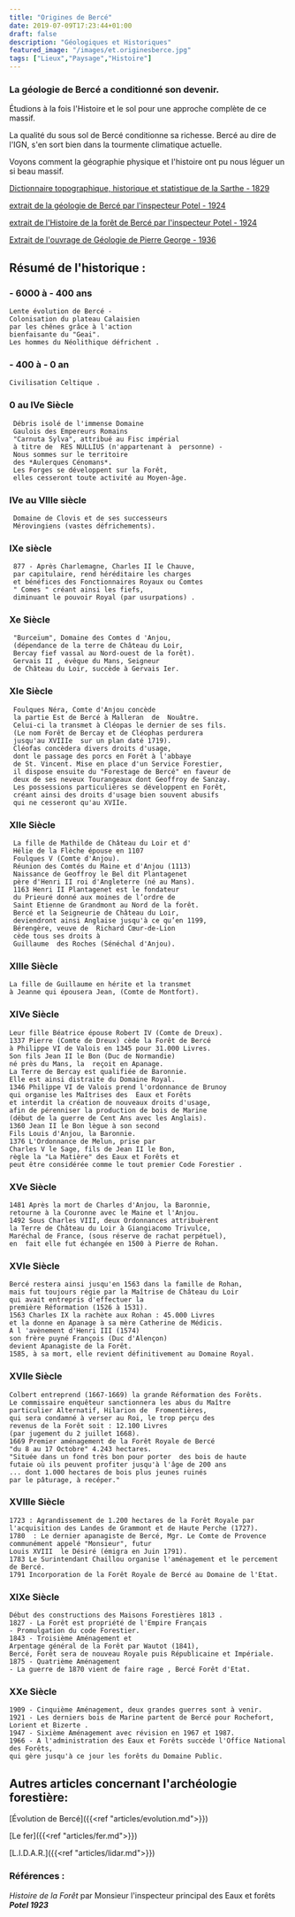 ```yaml
---
title: "Origines de Bercé"
date: 2019-07-09T17:23:44+01:00
draft: false
description: "Géologiques et Historiques"
featured_image: "/images/et.originesberce.jpg"
tags: ["Lieux","Paysage","Histoire"]
---
```


### La géologie de Bercé a conditionné son devenir.

Étudions à la fois l'Histoire et le sol pour une approche complète de ce massif.

La qualité du sous sol de Bercé conditionne sa richesse.
Bercé au dire de l'IGN, s'en sort bien 
dans la tourmente climatique actuelle.

Voyons comment la géographie physique et l'histoire 
ont pu nous léguer un si beau massif.

[Dictionnaire topographique, historique et statistique de la Sarthe - 1829](/articles/pdf/pesche1829.pdf)

[extrait de la géologie de Bercé par l'inspecteur Potel - 1924](/articles/pdf/extraitgeologiepotel.pdf)

[extrait de l'Histoire de la forêt de Bercé par l'inspecteur Potel - 1924](/articles/pdf/historiqueberceparpotel.pdf)

[Extrait de l'ouvrage de Géologie de Pierre George - 1936](/articles/pdf/geologiepierregeorge.pdf)

## Résumé de l'historique :


  ### - 6000 à - 400 ans  ###
  
    Lente évolution de Bercé -
    Colonisation du plateau Calaisien 
    par les chênes grâce à l'action 
    bienfaisante du "Geai".
    Les hommes du Néolithique défrichent .
    
  ### - 400 à - 0 an ###
  
    Civilisation Celtique .   
    
   ### 0 au IVe Siècle  ###
   
     Débris isolé de l'immense Domaine 
     Gaulois des Empereurs Romains  
     "Carnuta Sylva", attribué au Fisc impérial 
     à titre de  RES NULLIUS (n'appartenant à  personne) -
     Nous sommes sur le territoire 
     des *Aulerques Cénomans*.
     Les Forges se développent sur la Forêt,
     elles cesseront toute activité au Moyen-âge.
     
   ### IVe au VIIIe siècle ###
   
     Domaine de Clovis et de ses successeurs 
     Mérovingiens (vastes défrichements).
     
   ### IXe siècle ###
   
     877 - Après Charlemagne, Charles II le Chauve,
     par capitulaire, rend héréditaire les charges 
     et bénéfices des Fonctionnaires Royaux ou Comtes
     " Comes " créant ainsi les fiefs,
     diminuant le pouvoir Royal (par usurpations) .
     
   ### Xe Siècle ###
   
     "Burceïum", Domaine des Comtes d 'Anjou, 
     (dépendance de la terre de Château du Loir,
     Bercay fief vassal au Nord-ouest de la forêt).
     Gervais II , évêque du Mans, Seigneur
     de Château du Loir, succède à Gervais Ier. 
      
   ### XIe Siècle  ###
   
     Foulques Néra, Comte d'Anjou concède 
     la partie Est de Bercé à Malleran  de  Nouâtre.
     Celui-ci la transmet à Cléopas le dernier de ses fils.
     (Le nom Forêt de Bercay et de Cléophas perdurera
     jusqu'au XVIIIe  sur un plan daté 1719).
     Cléofas concèdera divers droits d'usage, 
     dont le passage des porcs en Forêt à l'abbaye 
     de St. Vincent. Mise en place d'un Service Forestier, 
     il dispose ensuite du "Forestage de Bercé" en faveur de 
     deux de ses neveux Tourangeaux dont Geoffroy de Sanzay.
     Les possessions particulières se développent en Forêt, 
     créant ainsi des droits d'usage bien souvent abusifs
     qui ne cesseront qu'au XVIIe. 
     
   ### XIIe Siècle  ### 
   
     La fille de Mathilde de Château du Loir et d' 
     Hélie de la Flèche épouse en 1107 
     Foulques V (Comte d'Anjou).
     Réunion des Comtés du Maine et d'Anjou (1113) 
     Naissance de Geoffroy le Bel dit Plantagenet 
     père d'Henri II roi d'Angleterre (né au Mans).
     1163 Henri II Plantagenet est le fondateur 
     du Prieuré donné aux moines de l’ordre de
     Saint Etienne de Grandmont au Nord de la forêt.  
     Bercé et la Seigneurie de Château du Loir, 
     deviendront ainsi Anglaise jusqu'à ce qu’en 1199,
     Bérengère, veuve de  Richard Cœur-de-Lion 
     cède tous ses droits à 
     Guillaume  des Roches (Sénéchal d'Anjou).
     
    
   ### XIIIe Siècle  ### 
  
    La fille de Guillaume en hérite et la transmet
    à Jeanne qui épousera Jean, (Comte de Montfort).
   
    
   ### XIVe Siècle ###
   
    Leur fille Béatrice épouse Robert IV (Comte de Dreux).
    1337 Pierre (Comte de Dreux) cède la Forêt de Bercé
    à Philippe VI de Valois en 1345 pour 31.000 Livres. 
    Son fils Jean II le Bon (Duc de Normandie) 
    né près du Mans, la  reçoit en Apanage.
    La Terre de Bercay est qualifiée de Baronnie.
    Elle est ainsi distraite du Domaine Royal.
    1346 Philippe VI de Valois prend l'ordonnance de Brunoy
    qui organise les Maîtrises des  Eaux et Forêts
    et interdit la création de nouveaux droits d'usage, 
    afin de pérenniser la production de bois de Marine 
    (début de la guerre de Cent Ans avec les Anglais).
    1360 Jean II le Bon lègue à son second 
    Fils Louis d'Anjou, la Baronnie.
    1376 L'Ordonnance de Melun, prise par
    Charles V le Sage, fils de Jean II le Bon,
    règle la "La Matière" des Eaux et Forêts et
    peut être considérée comme le tout premier Code Forestier .
   
   ### XVe Siècle  ###
   
    1481 Après la mort de Charles d'Anjou, la Baronnie,
    retourne à la Couronne avec le Maine et l'Anjou.
    1492 Sous Charles VIII, deux Ordonnances attribuèrent 
    la Terre de Château du Loir à Giangiacomo Trivulce,
    Maréchal de France, (sous réserve de rachat perpétuel), 
    en  fait elle fut échangée en 1500 à Pierre de Rohan.
    
   ### XVIe Siècle ###
   
    Bercé restera ainsi jusqu'en 1563 dans la famille de Rohan, 
    mais fut toujours régie par la Maîtrise de Château du Loir
    qui avait entrepris d'effectuer la 
    première Réformation (1526 à 1531).
    1563 Charles IX la rachète aux Rohan : 45.000 Livres 
    et la donne en Apanage à sa mère Catherine de Médicis.  
    A l 'avènement d'Henri III (1574) 
    son frère puyné François (Duc d'Alençon)
    devient Apanagiste de la Forêt. 
    1585, à sa mort, elle revient définitivement au Domaine Royal. 
    
   ### XVIIe Siècle ###
   
    Colbert entreprend (1667-1669) la grande Réformation des Forêts.
    Le commissaire enquêteur sanctionnera les abus du Maître
    particulier Alternatif, Hilarion de  Fromentières, 
    qui sera condamné à verser au Roi, le trop perçu des 
    revenus de la Forêt soit : 12.100 Livres
    (par jugement du 2 juillet 1668).
    1669 Premier aménagement de la Forêt Royale de Bercé
    "du 8 au 17 Octobre" 4.243 hectares. 
    "Située dans un fond très bon pour porter  des bois de haute 
    futaie où ils peuvent profiter jusqu'à l'âge de 200 ans 
    ... dont 1.000 hectares de bois plus jeunes ruinés
    par le pâturage, à recéper."
    
   ### XVIIIe Siècle ###
   
    1723 : Agrandissement de 1.200 hectares de la Forêt Royale par 
    l'acquisition des Landes de Grammont et de Haute Perche (1727). 
    1780  : Le dernier apanagiste de Bercé, Mgr. Le Comte de Provence 
    communément appelé "Monsieur", futur  
    Louis XVIII  le Désiré (émigra en Juin 1791). 
    1783 Le Surintendant Chaillou organise l'aménagement et le percement de Bercé.
    1791 Incorporation de la Forêt Royale de Bercé au Domaine de l'Etat.
    
  ###  XIXe Siècle ###
  
    Début des constructions des Maisons Forestières 1813 .
    1827 - La Forêt est propriété de l'Empire Français 
    - Promulgation du code Forestier.
    1843 - Troisième Aménagement et
    Arpentage général de la Forêt par Wautot (1841),
    Bercé, Forêt sera de nouveau Royale puis Républicaine et Impériale.
    1875 - Quatrième Aménagement 
    - La guerre de 1870 vient de faire rage , Bercé Forêt d'Etat.
    
   ### XXe Siècle ###
   
    1909 - Cinquième Aménagement, deux grandes guerres sont à venir.
    1921 - Les derniers bois de Marine partent de Bercé pour Rochefort, Lorient et Bizerte .
    1947 - Sixième Aménagement avec révision en 1967 et 1987.
    1966 - A l'administration des Eaux et Forêts succède l'Office National des Forêts, 
    qui gère jusqu'à ce jour les forêts du Domaine Public. 


## Autres articles concernant l'archéologie forestière: ## 


[Évolution de Bercé]({{<ref "articles/evolution.md">}})

[Le fer]({{<ref "articles/fer.md">}})

[L.I.D.A.R.]({{<ref "articles/lidar.md">}})


### Références : 

*Histoire de la Forêt* par Monsieur l'inspecteur principal des Eaux et forêts  ***Potel 1923***
